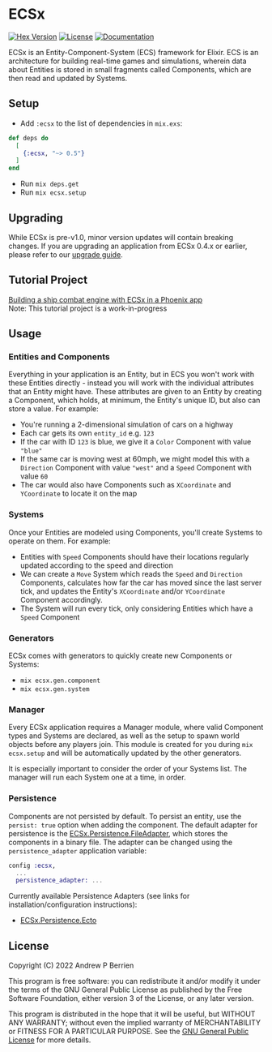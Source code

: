 # ECSx

[![Hex Version](https://img.shields.io/hexpm/v/ecsx.svg)](https://hex.pm/packages/ecsx)
[![License](https://img.shields.io/hexpm/l/ecsx.svg)](https://github.com/ecsx-framework/ECSx/blob/master/LICENSE)
[![Documentation](https://img.shields.io/badge/documentation-gray)](https://hexdocs.pm/ecsx)

ECSx is an Entity-Component-System (ECS) framework for Elixir. ECS is an architecture for building real-time games and simulations, wherein data about Entities is stored in small fragments called Components, which are then read and updated by Systems.

## Setup

- Add `:ecsx` to the list of dependencies in `mix.exs`:

```elixir
def deps do
  [
    {:ecsx, "~> 0.5"}
  ]
end
```

- Run `mix deps.get`
- Run `mix ecsx.setup`

## Upgrading

While ECSx is pre-v1.0, minor version updates will contain breaking changes.  If you are upgrading an application from ECSx 0.4.x or earlier, please refer to our [upgrade guide](guides/upgrade_guide.md).

## Tutorial Project

[Building a ship combat engine with ECSx in a Phoenix app](https://hexdocs.pm/ecsx/initial_setup.html)  
Note: This tutorial project is a work-in-progress

## Usage

### Entities and Components

Everything in your application is an Entity, but in ECS you won't work with these Entities directly - instead you will work with the individual attributes that an Entity might have. These attributes are given to an Entity by creating a Component, which holds, at minimum, the Entity's unique ID, but also can store a value. For example:

- You're running a 2-dimensional simulation of cars on a highway
- Each car gets its own `entity_id` e.g. `123`
- If the car with ID `123` is blue, we give it a `Color` Component with value `"blue"`
- If the same car is moving west at 60mph, we might model this with a `Direction` Component with value `"west"` and a `Speed` Component with value `60`
- The car would also have Components such as `XCoordinate` and `YCoordinate` to locate it on the map

### Systems

Once your Entities are modeled using Components, you'll create Systems to operate on them. For example:

- Entities with `Speed` Components should have their locations regularly updated according to the speed and direction
- We can create a `Move` System which reads the `Speed` and `Direction` Components, calculates how far the car has moved since the last server tick, and updates the Entity's `XCoordinate` and/or `YCoordinate` Component accordingly.
- The System will run every tick, only considering Entities which have a `Speed` Component

### Generators

ECSx comes with generators to quickly create new Components or Systems:

- `mix ecsx.gen.component`
- `mix ecsx.gen.system`

### Manager

Every ECSx application requires a Manager module, where valid Component types and Systems are declared, as well as the setup to spawn world objects before any players join. This module is created for you during `mix ecsx.setup` and will be automatically updated by the other generators.

It is especially important to consider the order of your Systems list. The manager will run each System one at a time, in order.

### Persistence

Components are not persisted by default. To persist an entity, use the `persist: true` option when adding the component. The default adapter for persistence is the [ECSx.Persistence.FileAdapter](lib/ecsx/persistence/file_adapter.ex), which stores the components in a binary file. The adapter can be changed using the `persistence_adapter` application variable:

```elixir
config :ecsx,
  ...
  persistence_adapter: ...
```

Currently available Persistence Adapters (see links for installation/configuration instructions):

- [ECSx.Persistence.Ecto](https://github.com/ecsx-framework/ecsx_persistence_ecto)

## License

Copyright (C) 2022 Andrew P Berrien

This program is free software: you can redistribute it and/or modify it under the terms of the GNU General Public License as published by the Free Software Foundation, either version 3 of the License, or any later version.

This program is distributed in the hope that it will be useful, but WITHOUT ANY WARRANTY; without even the implied warranty of MERCHANTABILITY or FITNESS FOR A PARTICULAR PURPOSE. See the [GNU General Public License](https://www.gnu.org/licenses/gpl.html) for more details.
